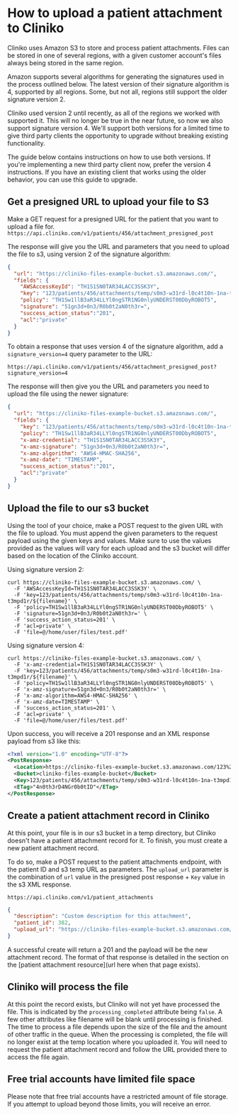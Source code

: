 # How to upload a patient attachment to Cliniko

Cliniko uses Amazon S3 to store and process patient attachments. Files can be
stored in one of several regions, with a given customer account's files always
being stored in the same region.

Amazon supports several algorithms for generating the signatures used in the
process outlined below. The latest version of their signature algorithm is 4,
supported by all regions. Some, but not all, regions still support the older
signature version 2.

Cliniko used version 2 until recently, as all of the regions we worked with
supported it. This will no longer be true in the near future, so now we also
support signature version 4. We'll support both versions for a limited time to
give third party clients the opportunity to upgrade without breaking existing
functionality.

The guide below contains instructions on how to use both versions. If you're
implementing a new third party client now, prefer the version 4 instructions. If
you have an existing client that works using the older behavior, you can use
this guide to upgrade.

## Get a presigned URL to upload your file to S3

Make a GET request for a presigned URL for the patient that you want to upload a file for.
`https://api.cliniko.com/v1/patients/456/attachment_presigned_post`


The response will give you the URL and parameters that you need to upload the
file to s3, using version 2 of the signature algorithm:
```json
{
  "url": "https://cliniko-files-example-bucket.s3.amazonaws.com/",
  "fields": {
    "AWSAccessKeyId": "TH1S1SN0TAR34LACC3SSK3Y",
    "key": "123/patients/456/attachments/temp/s0m3-w31rd-l0c4t10n-1na-t3mpd1r/${filename}",
    "policy": "TH1Sw1llB3aR34LLYl0ngSTR1NG0nlyUNDERST00DbyROBOT5",
    "signature": "51gn3d+0n3/R0b0t2aN0th3r=",
    "success_action_status":"201",
    "acl":"private"
  }
}
```
To obtain a response that uses version 4 of the signature algorithm, add a
`signature_version=4` query parameter to the URL:

`https://api.cliniko.com/v1/patients/456/attachment_presigned_post?signature_version=4`

The response will then give you the URL and parameters you need to upload the
file using the newer signature:
```json
{
  "url": "https://cliniko-files-example-bucket.s3.amazonaws.com/",
  "fields": {
    "key": "123/patients/456/attachments/temp/s0m3-w31rd-l0c4t10n-1na-t3mpd1r/${filename}",
    "policy": "TH1Sw1llB3aR34LLYl0ngSTR1NG0nlyUNDERST00DbyROBOT5",
    "x-amz-credential": "TH1S1SN0TAR34LACC3SSK3Y",
    "x-amz-signature": "51gn3d+0n3/R0b0t2aN0th3r=",
    "x-amz-algorithm": "AWS4-HMAC-SHA256",
    "x-amz-date": "TIMESTAMP",
    "success_action_status":"201",
    "acl":"private"
  }
}
```

## Upload the file to our s3 bucket

Using the tool of your choice, make a POST request to the given URL with the
file to upload. You must append the given parameters to the request payload
using the given keys and values. Make sure to use the values provided as the
values will vary for each upload and the s3 bucket will differ based on the
location of the Cliniko account.

Using signature version 2:

```
curl https://cliniko-files-example-bucket.s3.amazonaws.com/ \
  -F 'AWSAccessKeyId=TH1S1SN0TAR34LACC3SSK3Y' \
  -F 'key=123/patients/456/attachments/temp/s0m3-w31rd-l0c4t10n-1na-t3mpd1r/${filename}' \
  -F 'policy=TH1Sw1llB3aR34LLYl0ngSTR1NG0nlyUNDERST00DbyROBOT5' \
  -F 'signature=51gn3d+0n3/R0b0t2aN0th3r=' \
  -F 'success_action_status=201' \
  -F 'acl=private' \
  -F 'file=@/home/user/files/test.pdf'
```

Using signature version 4:

```
curl https://cliniko-files-example-bucket.s3.amazonaws.com/ \
  -F 'x-amz-credential=TH1S1SN0TAR34LACC3SSK3Y' \
  -F 'key=123/patients/456/attachments/temp/s0m3-w31rd-l0c4t10n-1na-t3mpd1r/${filename}' \
  -F 'policy=TH1Sw1llB3aR34LLYl0ngSTR1NG0nlyUNDERST00DbyROBOT5' \
  -F 'x-amz-signature=51gn3d+0n3/R0b0t2aN0th3r=' \
  -F 'x-amz-algorithm=AWS4-HMAC-SHA256' \
  -F 'x-amz-date=TIMESTAMP' \
  -F 'success_action_status=201' \
  -F 'acl=private' \
  -F 'file=@/home/user/files/test.pdf'
```

Upon success, you will receive a 201 response and an XML response payload from s3 like this:
```xml
<?xml version="1.0" encoding="UTF-8"?>
<PostResponse>
  <Location>https://cliniko-files-example-bucket.s3.amazonaws.com/123%2Fpatients%2F456%2Fattachments%2Ftemp%2Fs0m3-w31rd-l0c4t10n-1na-t3mpd1r%2Fthe-name-of-the-file.txt</Location>
  <Bucket>cliniko-files-example-bucket</Bucket>
  <Key>123/patients/456/attachments/temp/s0m3-w31rd-l0c4t10n-1na-t3mpd1r/the-name-of-the-file.txt</Key>
  <ETag>"4n0th3rD4NGr0b0tID"</ETag>
</PostResponse>
```

## Create a patient attachment record in Cliniko

At this point, your file is in our s3 bucket in a temp directory, but Cliniko
doesn't have a patient attachment record for it. To finish, you must create a
new patient attachment record.

To do so, make a POST request to the patient attachments endpoint, with the
patient ID and s3 temp URL as parameters. The `upload_url` parameter is the
combination of `url` value in the presigned post response + `Key` value in the
s3 XML response.

`https://api.cliniko.com/v1/patient_attachments`
```json
{
  "description": "Custom description for this attachment",
  "patient_id": 382,
  "upload_url": "https://cliniko-files-example-bucket.s3.amazonaws.com/123/patients/456/attachments/temp/s0m3-w31rd-l0c4t10n-1na-t3mpd1r/the-name-of-the-file.txt"
}
```

A successful create will return a 201 and the payload will be the new attachment
record. The format of that response is detailed in the section on the [patient
attachment resource](url here when that page exists).

## Cliniko will process the file

At this point the record exists, but Cliniko will not yet have processed the
file. This is indicated by the `processing_completed` attribute being `false`. A
few other attributes like filename will be blank until processing is
finished. The time to process a file depends upon the size of the file and the
amount of other traffic in the queue. When the processing is completed, the file
will no longer exist at the temp location where you uploaded it. You will need
to request the patient attachment record and follow the URL provided there to
access the file again.

## Free trial accounts have limited file space

Please note that free trial accounts have a restricted amount of file
storage. If you attempt to upload beyond those limits, you will receive an
error.
